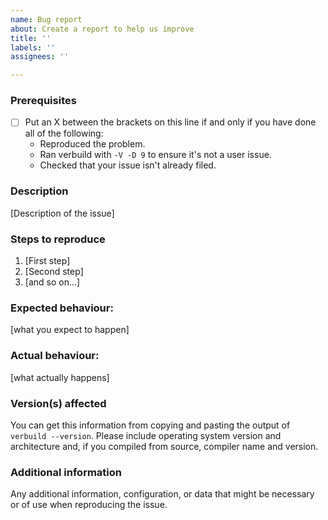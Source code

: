 ```yaml
---
name: Bug report
about: Create a report to help us improve
title: ''
labels: ''
assignees: ''

---
```


<!--

Have you read the Code of Conduct?  By filling in an issue, you are expected
to comply with it, including treating everyone with respect:
https://github.com/Asmodai/verbuild/blob/master/CODE_OF_CONDUCT.md

Do you want to ask a question?  Are you looking for support?
If so, then please do NOT create an issue, email the author!

-->

### Prerequisites

* [ ] Put an X between the brackets on this line if and only if you have
      done all of the following:
    * Reproduced the problem.
    * Ran verbuild with `-V -D 9` to ensure it's not a user issue.
    * Checked that your issue isn't already filed.

### Description

[Description of the issue]

### Steps to reproduce

1. [First step]
2. [Second step]
3. [and so on...]

### Expected behaviour:

[what you expect to happen]

### Actual behaviour:

[what actually happens]

### Version(s) affected

You can get this information from copying and pasting the output of
`verbuild --version`.  Please include operating system version and
architecture and, if you compiled from source, compiler name and
version.

### Additional information

Any additional information, configuration, or data that might be
necessary or of use when reproducing the issue.

